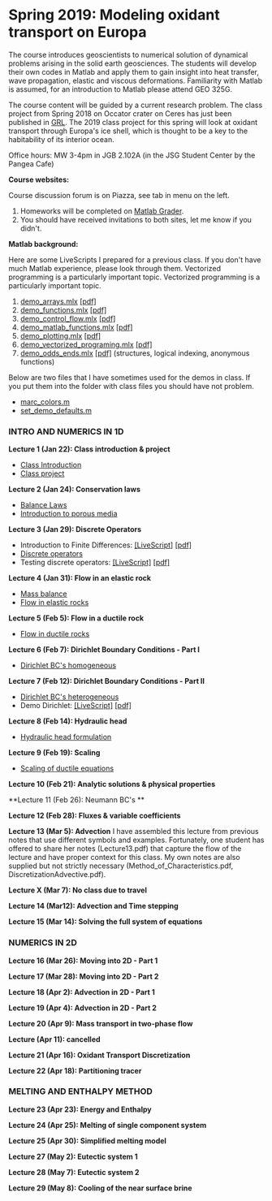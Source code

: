 # Spring 2019: Modeling oxidant transport on Europa

The course introduces geoscientists to numerical solution of dynamical problems arising in the solid earth geosciences. The students will develop their own codes in Matlab and apply them to gain insight into heat transfer, wave propagation, elastic and viscous deformations. Familiarity with Matlab is assumed, for an introduction to Matlab please attend GEO 325G.

The course content will be guided by a current research problem. The class project from Spring 2018 on Occator crater on Ceres has just been published in [GRL](https://agupubs.onlinelibrary.wiley.com/doi/abs/10.1029/2018GL080327). The 2019 class project for this spring will look at oxidant transport through Europa's ice shell, which is thought to be a key to the habitability of its interior ocean.

Office hours: MW 3-4pm in JGB 2.102A (in the JSG Student Center by the Pangea Cafe)

**Course websites:**

Course discussion forum is on Piazza, see tab in menu on the left.
1. Homeworks will be completed on [Matlab Grader](https://grader.mathworks.com/courses/7298-geo325m-geo398m-introduction-to-numerical-modeling-for-geoscientists).
2. You should have received invitations to both sites, let me know if you didn't.

**Matlab background:**

Here are some LiveScripts I prepared for a previous class. If you don't have much Matlab experience, please look through them. Vectorized programming is a particularly important topic.
Vectorized programming is a particularly important topic.
1. [demo_arrays.mlx](matlab/demo_arrays.mlx) [[pdf]](matlab/demo_arrays.pdf)
2. [demo_functions.mlx](matlab/demo_functions.mlx) [[pdf]](matlab/demo_functions.pdf)
3. [demo_control_flow.mlx](matlab/demo_control_flow.mlx) [[pdf]](matlab/demo_control_flow.pdf)
4. [demo_matlab_functions.mlx](matlab/demo_matlab_functions.mlx) [[pdf]](matlab/demo_matlab_functions.pdf)
5. [demo_plotting.mlx](matlab/demo_plotting.mlx) [[pdf]](matlab/demo_plotting.pdf)
6. [demo_vectorized_programing.mlx](matlab/demo_vectorized_programing.mlx) [[pdf]](matlab/demo_vectorized_programing.pdf)
7. [demo_odds_ends.mlx](matlab/demo_odds_ends.mlx) [[pdf]](matlab/demo_odds_ends.pdf) (structures, logical indexing, anonymous functions)

Below are two files that I have sometimes used for the demos in class. If you put them into the folder with class files you should have not problem.
* [marc_colors.m](matlab/marc_colors.m)
* [set_demo_defaults.m](matlab/set_demo_defaults.m)

### INTRO AND NUMERICS IN 1D

**Lecture 1 (Jan 22): Class introduction & project**
* [Class Introduction](modules/CourseIntro2019.pdf)
* [Class project](modules/ClassProject2019.pdf)

**Lecture 2 (Jan 24): Conservation laws**
* [Balance Laws](modules/BalanceLaws.pdf)
* [Introduction to porous media](modules/PorousMediaIntro.pdf)

**Lecture 3 (Jan 29): Discrete Operators**
* Introduction to Finite Differences: [[LiveScript]](matlab/demo_intro_numerics.mlx) [[pdf]](matlab/demo_intro_numerics.pdf)
* [Discrete operators](/modules/DiscreteOps1D.pdf)
* Testing discrete operators: [[LiveScript]](matlab/demo_testing_ops.mlx) [[pdf]](matlab/demo_testing_ops.pdf)

**Lecture 4 (Jan 31): Flow in an elastic rock**
* [Mass balance](modules/MassBalance.pdf)
* [Flow in elastic rocks](modules/ElasticRock.pdf)

**Lecture 5 (Feb 5): Flow in a ductile rock**
* [Flow in ductile rocks](modules/DuctileRock.pdf)

**Lecture 6 (Feb 7): Dirichlet Boundary Conditions - Part I**
* [Dirichlet BC's homogeneous](modules/BC_Dirichlet_homo.pdf)

**Lecture 7 (Feb 12): Dirichlet Boundary Conditions - Part II**
* [Dirichlet BC's heterogeneous](modules/BC_Dirichlet_hetero.pdf)
* Demo Dirichlet: [[LiveScript]](matlab/demo_Dirichlet.mlx) [[pdf]](matlab/demo_Dirichlet.pdf)

**Lecture 8 (Feb 14): Hydraulic head**
* [Hydraulic head formulation](modules/HydraulicHead.pdf)

**Lecture 9 (Feb 19): Scaling**
* [Scaling of ductile equations](module/ScalingDuctileFlow.pdf)

**Lecture 10 (Feb 21): Analytic solutions & physical properties**

**Lecture 11 (Feb 26): Neumann BC\'s **

**Lecture 12 (Feb 28): Fluxes & variable coefficients**

**Lecture 13 (Mar 5): Advection**
I have assembled this lecture from previous notes that use different symbols and examples. Fortunately, one student has offered to share her notes (Lecture13.pdf) that capture the flow of the lecture and have proper context for this class. My own notes are also supplied but not strictly necessary (Method_of_Characteristics.pdf, DiscretizationAdvective.pdf).

**Lecture X (Mar 7): No class due to travel**

**Lecture 14 (Mar12): Advection and Time stepping**

**Lecture 15 (Mar 14): Solving the full system of equations**

### NUMERICS IN 2D

**Lecture 16 (Mar 26): Moving into 2D - Part 1**

**Lecture 17 (Mar 28): Moving into 2D - Part 2**

**Lecture 18 (Apr 2): Advection in 2D - Part 1**

**Lecture 19 (Apr 4): Advection in 2D - Part 2**

**Lecture 20 (Apr 9): Mass transport in two-phase flow**

**Lecture (Apr 11): cancelled**

**Lecture 21 (Apr 16): Oxidant Transport Discretization**

**Lecture 22 (Apr 18): Partitioning tracer**

### MELTING AND ENTHALPY METHOD

**Lecture 23 (Apr 23): Energy and Enthalpy**

**Lecture 24 (Apr 25): Melting of single component system**

**Lecture 25 (Apr 30): Simplified melting model**

**Lecture 27 (May 2): Eutectic system 1**

**Lecture 28 (May 7): Eutectic system 2**

**Lecture 29 (May 8): Cooling of the near surface brine**
